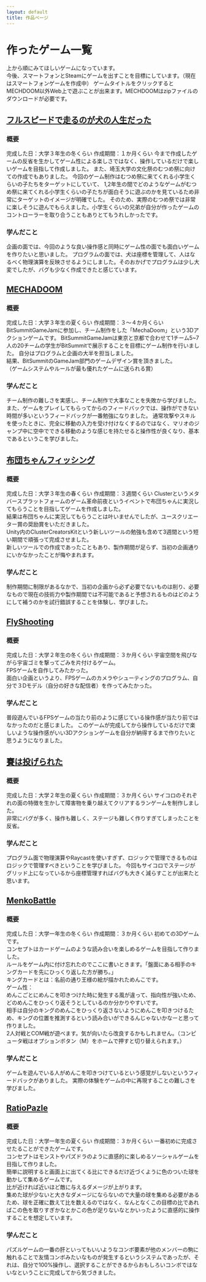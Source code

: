 ```yaml
---
layout: default
title: 作品ページ
---
```


# 作ったゲーム一覧
上から順にみてほしいゲームになっています。  
今後、スマートフォンとSteamにゲームを出すことを目標にしています。（現在はスマートフォンゲームを作成中）
ゲームタイトルをクリックするとMECHDOOM以外Web上で遊ぶことが出来ます。MECHDOOMはzipファイルのダウンロードが必要です。

## [フルスピードで走るのが犬の人生だった](https://unityroom.com/games/fullspeeddog)

### 概要
完成した日：大学３年生の冬くらい
作成期間：１か月くらい
今まで作成したゲームの反省を生かしてゲーム性による楽しさではなく、操作しているだけで楽しいゲームを目指して作成しました。
また、埼玉大学の文化祭のむつめ祭に向けての作成でもありました。
今回のゲーム制作はむつめ祭に来てくれる小学生くらいの子たちをターゲットにしていて、
1,2年生の間でどのようなゲームがむつめ祭に来てくれる小学生くらいの子たちが面白そうに遊ぶのかを見ているため非常にターゲットのイメージが明確でした。
そのため、実際のむつめ祭では非常に楽しそうに遊んでもらえました。小学生くらいの兄弟が自分が作ったゲームのコントローラーを取り合うこともありとてもうれしかったです。
### 学んだこと
企画の面では、今回のような良い操作感と同時にゲーム性の面でも面白いゲームを作りたいと思いました。
プログラムの面では、犬は座標を管理して、人はなるべく物理演算を反映させるようにしました。そのおかげでプログラムは少し大変でしたが、バグも少なく作成できたと感じています。

## [MECHADOOM](https://bitsummit-gamejam.itch.io/mechadoom)

### 概要
完成した日：大学３年生の夏くらい
作成期間：３～４か月くらい
BitSummitGameJamに参加し、チーム制作をした「MechaDoom」という3Dアクションゲームです。 
BitSummitGameJamは東京と京都で合わせて1チーム5~7人の20チームの学生がBitSummitで展示することを目標にゲーム制作を行いました。
自分はプログラムと企画の大半を担当しました。  
結果、BitSummitのGameJam部門のゲームデザイン賞を頂きました。  
（ゲームシステムやルールが最も優れたゲームに送られる賞） 
### 学んだこと
チーム制作の難しさを実感し、チーム制作で大事なことを失敗から学びました。
また、ゲームをプレイしてもらってからのフィードバックでは、操作ができない時間が多いというフィードバックが一番勉強になりました。
通常攻撃やスキルを使ったときに、完全に移動の入力を受け付けなくするのではなく、マリオのジャンプ中に空中でできる移動のような感じを持たせると操作性が良くなり、基本であるというこを学びました。

## [布団ちゃんフィッシング](https://cluster.mu/w/db62ddec-6088-4017-ab77-e31180bc9460)

### 概要
完成した日：大学３年生の春くらい
作成期間：３週間くらい
Clusterというメタバースプラットフォームのゲーム革命前夜というイベントで布団ちゃんに実況してもらうことを目指してゲームを作成しました。  
結果は布団ちゃんに実況してもらうことは叶いませんでしたが、ユースクリエーター賞の奨励賞をいただきました。  
Unity内のClusterCreatorsKitという新しいツールの勉強も含めて3週間という短い期間で頑張って完成させました。  
新しいツールでの作成であったこともあり、製作期間が足らず、当初の企画通りにいかなかったことが悔やまれます。
### 学んだこと
制作期間に制限があるなかで、当初の企画から必ず必要でないものは削り、必要なもので現在の技術力や製作期間では不可能であると予想されるものはどのようにして補うのかを試行錯誤することを体験し、学びました。

## [FlyShooting](https://unityroom.com/games/flyshooting)

### 概要
完成した日：大学２年生の冬くらい
作成期間：３か月くらい
宇宙空間を飛びながら宇宙ゴミを撃ってごみを片付けるゲーム。  
FPSゲームを自作してみたかった。  
面白い企画というより、FPSゲームのカメラやシューティングのプログラム、自分で３Ⅾモデル（自分の好きな配信者）を作ってみたかった。  
### 学んだこと
普段遊んでいるFPSゲームの当たり前のように感じている操作感が当たり前ではなかったのだと感じました。
このゲームが完成してから操作しているだけで楽しいような操作感がいい3Dアクションゲームを自分が納得するまで作りたいと思うようになりました。

## [賽は投げられた](https://unityroom.com/games/dicerun)

### 概要
完成した日：大学２年生の夏くらい
作成期間：３か月くらい
サイコロのそれぞれの面の特徴を生かして障害物を乗り越えてクリアするランゲームを制作しました。  
非常にバグが多く、操作も難しく、ステージも難しく作りすぎてしまったことを反省。
### 学んだこと
プログラム面で物理演算やRaycastを使いすぎず、ロジックで管理できるものはロジックで管理すべきということを学びました。
今回もサイコロでステージがグリッド上になっているから座標管理すればバグも大きく減らすことが出来たと思います。

## [MenkoBattle](https://unityroom.com/games/menkobattle)

### 概要
完成した日：大学一年生の冬くらい
作成期間：３か月くらい
初めての3Dゲームです。  
コンセプトはカードゲームのような読み合いを楽しめるゲームを目指して作りました。  
ルールをゲーム内に付け忘れたのでここに書いときます。「盤面にある相手のキングカードを先にひっくり返した方が勝ち。」  
キングカードとは：名前の通り王様の絵が描かれためんこです。  
ゲーム性：  
めんこごとにめんこを叩きつけた時に発生する風が違って、指向性が強いため、どのめんこをひっくり返そうとしているのか分かりやすいです。  
相手は自分のキングのめんこをひっくり返さないようにめんこを叩きつけるため、キングの位置を推測するという読み合いができるんじゃないかなーと思って作りました。  
2人対戦とCOM戦が遊べます。気が向いたら改良するかもしれません。（コンピュータ戦はオプションボタン（M）をホームで押すと切り替えられます。）  
### 学んだこと
ゲームを遊んでいる人がめんこを叩きつけているという感覚がしないというフィードバックがありました。
実際の体験をゲームの中に再現することの難しさを学びました。

## [RatioPazle](./RatioPazleWebgl/)

### 概要
完成した日：大学一年生の夏くらい
作成期間：３か月くらい
一番初めに完成させたることができたゲームです。  
コンセプトはモンストやパズドラのように直感的に楽しめるソーシャルゲームを目指して作りました。    
簡単に説明すると画面上に出てくる比にできるだけ近づくように色のついた球を動かして集めるゲームです。  
比が近ければ近いほど敵に与えるダメージが上がります。  
集めた球が少ないと大きなダメージにならないので大量の球を集める必要があるため、球を正確に数えて比を数えるのではなく、なんとなくこの目標の比であればこの色を取りすぎかなとかこの色が足りないなとかいったように直感的に操作することを想定しています。
### 学んだこと
パズルゲームの一番の肝といってもいいようなコンボ要素が他のメンバーの駒に触れることで友情コンボみたいなものが発生するというシステムであったが、それは、自分で100%操作し、選択することができるからおもしろいコンボではないなということに完成してから気づきました。
